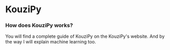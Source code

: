 # KouziPy

### How does KouziPy works?
You will find a complete guide of KouziPy on the KouziPy's website. And by the way I will explain machine learning too.


